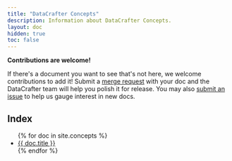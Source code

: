 ```yaml
---
title: "DataCrafter Concepts"
description: Information about DataCrafter Concepts.
layout: doc
hidden: true
toc: false
---
```


<div class="notification is-info">
  <p><strong>Contributions are welcome!</strong></p>
  <p>If there's a document you want to see that's not here, we welcome contributions to add it! Submit a <a href="https://gitlab.com/apicrafter/datacrafter/-/tree/master/docs/">merge request</a> with your doc and the DataCrafter team will help you polish it for release. You may also <a href="https://gitlab.com/apicrafter/datacrafter/issues/new?issue%5Bassignee_id%5D=&issue%5Bmilestone_id%5D=">submit an issue</a> to help us gauge interest in new docs.</p>
</div>

## Index

<ul>
  {% for doc in site.concepts %}
    <li><a href="{{ doc.url }}">{{ doc.title }}</a></li>
  {% endfor %}
</ul>